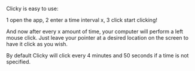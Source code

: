 Clicky is easy to use:

1 open the app, 
2 enter a time interval x, 
3 click start clicking!

And now after every x amount of time, your computer will perform a left mouse click.
Just leave your pointer at a desired location on the screen to have it click as you wish.

By default Clicky will click every 4 minutes and 50 seconds if a time is not specified.
